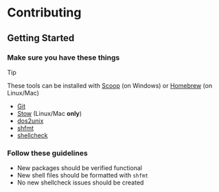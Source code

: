 Contributing
============

Getting Started
---------------
### Make sure you have these things
> [!TIP]
> These tools can be installed with [Scoop](https://scoop.sh/) (on Windows) or [Homebrew](https://brew.sh/) (on Linux/Mac)
- [Git](https://git-scm.com/)
- [Stow](https://www.gnu.org/software/stow/) (Linux/Mac **only**)
- [dos2unix](https://dos2unix.sourceforge.io/)
- [shfmt](https://github.com/mvdan/sh)
- [shellcheck](https://github.com/koalaman/shellcheck)

### Follow these guidelines
- New packages should be verified functional
- New shell files should be formatted with `shfmt`
- No new shellcheck issues should be created
